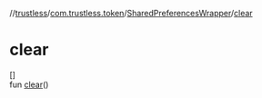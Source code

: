 //[trustless](../../../index.md)/[com.trustless.token](../index.md)/[SharedPreferencesWrapper](index.md)/[clear](clear.md)

# clear

[]\
fun [clear](clear.md)()
